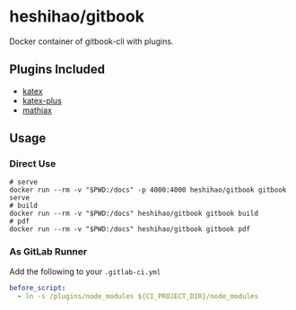 # heshihao/gitbook

Docker container of gitbook-cli with plugins.

## Plugins Included

* [katex](https://plugins.gitbook.com/plugin/katex)
* [katex-plus](https://plugins.gitbook.com/plugin/katex-plus)
* [mathjax](https://plugins.gitbook.com/plugin/mathjax)

## Usage

### Direct Use

```shell
# serve
docker run --rm -v "$PWD:/docs" -p 4000:4000 heshihao/gitbook gitbook serve
# build
docker run --rm -v "$PWD:/docs" heshihao/gitbook gitbook build
# pdf
docker run --rm -v "$PWD:/docs" heshihao/gitbook gitbook pdf
```

### As GitLab Runner

Add the following to your `.gitlab-ci.yml`

```yaml
before_script:
  - ln -s /plugins/node_modules ${CI_PROJECT_DIR}/node_modules
```
